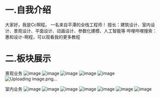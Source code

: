 # 一.自我介绍
大家好，我是Cc啊程。
一名来自平潭的全栈工程师！
擅长：建筑设计、室内设计、景观设计、平面设计、动画设计、参数化建模、人工智能等
哔哩哔哩搜索：惠和设计-啊程，可以观看我的更多教程
# 二.板块展示
景观业务
![image](https://github.com/A719689614/A719689614/assets/142242136/055ba3ee-7e25-4b05-b55f-5fc5a15e401e)
![image](https://github.com/A719689614/A719689614/assets/142242136/792eb88c-afdd-4aeb-a965-a03bb7ccdd5b)
![image](https://github.com/A719689614/A719689614/assets/142242136/ce6fd6d2-3047-44c7-8536-cc141a2fd02d)
![image](https://github.com/A719689614/A719689614/assets/142242136/5a126b92-d303-4e21-834e-ceceb04b1340)
![image](https://github.com/A719689614/A719689614/assets/142242136/0803baad-b57e-4e68-8aff-693af36cadca)
![Uploading image.png…]()


室内业务
![image](https://github.com/A719689614/A719689614/assets/142242136/46410f3c-5f63-42eb-a2cd-a0b108a3faf3)
![image](https://github.com/A719689614/A719689614/assets/142242136/0b547fbc-682d-47c5-96f6-1e8dc3caf2da)
![image](https://github.com/A719689614/A719689614/assets/142242136/89f6f34d-7b99-4ca0-8950-ed60c6924c3a)
![image](https://github.com/A719689614/A719689614/assets/142242136/3988a9f4-f80c-48e2-96ee-96992c92c74b)
![image](https://github.com/A719689614/A719689614/assets/142242136/d620bc64-a82d-4ca9-b394-735ec8641981)
![image](https://github.com/A719689614/A719689614/assets/142242136/512bab9c-f164-454a-bd32-f8a905d359ab)
![image](https://github.com/A719689614/A719689614/assets/142242136/db75cbab-e18e-4d14-9be6-ccc226b2e17a)
